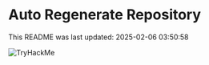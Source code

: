 # Auto Regenerate Repository

This README was last updated: 2025-02-06 03:50:58

 ![TryHackMe](https://tryhackme.com/badge/533634)